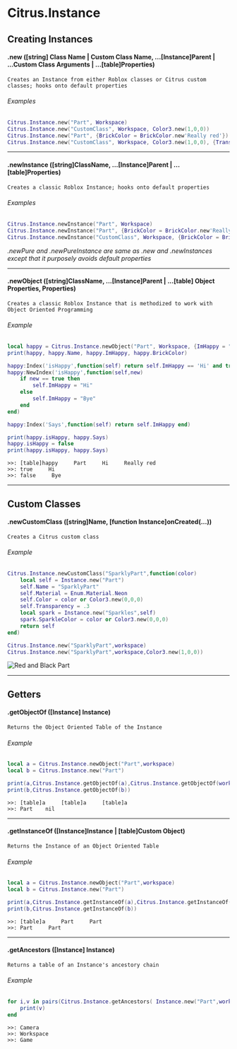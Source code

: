 # Citrus.Instance
## Creating Instances

#### .new ([string] Class Name | Custom Class Name, ...[Instance]Parent | ...Custom Class Arguments | ...[table]Properties)
	Creates an Instance from either Roblox classes or Citrus custom classes; hooks onto default properties
###### Examples
```lua
Citrus.Instance.new("Part", Workspace)
Citrus.Instance.new("CustomClass", Workspace, Color3.new(1,0,0))
Citrus.Instance.new("Part", {BrickColor = BrickColor.new'Really red'})
Citrus.Instance.new("CustomClass", Workspace, Color3.new(1,0,0), {Transparency = .4})
```

***

#### .newInstance ([string]ClassName, ...[Instance]Parent | ...[table]Properties)
	Creates a classic Roblox Instance; hooks onto default properties
###### Examples
```lua
Citrus.Instance.newInstance("Part", Workspace)
Citrus.Instance.newInstance("Part", {BrickColor = BrickColor.new'Really red'})
Citrus.Instance.newInstance("CustomClass", Workspace, {BrickColor = BrickColor.new'Really red'})
```

*.newPure and .newPureInstance are same as .new and .newInstances except that it purposely avoids default properties*

***

#### .newObject ([string]ClassName, ...[Instance]Parent | ...[table] Object Properties, Properties)
	Creates a classic Roblox Instance that is methodized to work with Object Oriented Programming
###### Example
```lua
local happy = Citrus.Instance.newObject("Part", Workspace, {ImHappy = "Hi"}, {BrickColor = BrickColor.new'Really red'})
print(happy, happy.Name, happy.ImHappy, happy.BrickColor)

happy:Index('isHappy',function(self) return self.ImHappy == 'Hi' and true or false end)
happy:NewIndex('isHappy',function(self,new)
	if new == true then
		self.ImHappy = "Hi"
	else
		self.ImHappy = "Bye"
	end
end)

happy:Index('Says',function(self) return self.ImHappy end)

print(happy.isHappy, happy.Says)
happy.isHappy = false
print(happy.isHappy, happy.Says)
```
```
>>: [table]happy     Part     Hi     Really red
>>: true     Hi
>>: false     Bye
```

***

## Custom Classes

#### .newCustomClass ([string]Name, [function Instance]onCreated(...))
	Creates a Citrus custom class
###### Example
```lua
Citrus.Instance.newCustomClass("SparklyPart",function(color)
	local self = Instance.new("Part")
	self.Name = "SparklyPart"
	self.Material = Enum.Material.Neon
	self.Color = color or Color3.new(0,0,0)
	self.Transparency = .3
	local spark = Instance.new("Sparkles",self)
	spark.SparkleColor = color or Color3.new(0,0,0)
	return self
end)

Citrus.Instance.new("SparklyPart",workspace)
Citrus.Instance.new("SparklyPart",workspace,Color3.new(1,0,0))
```
![Red and Black Part](https://image.prntscr.com/image/wSLEQ2EIQGaIf-UoHUo-RQ.jpeg)

***

## Getters

#### .getObjectOf ([Instance] Instance)
	Returns the Object Oriented Table of the Instance
###### Example
```lua
local a = Citrus.Instance.newObject("Part",workspace)
local b = Citrus.Instance.new("Part")

print(a,Citrus.Instance.getObjectOf(a),Citrus.Instance.getObjectOf(workspace.Part))
print(b,Citrus.Instance.getObjectOf(b))
```
```
>>: [table]a     [table]a     [table]a
>>: Part    nil
```

***

#### .getInstanceOf ([Instance]Instance | [table]Custom Object)
	Returns the Instance of an Object Oriented Table
###### Example
```lua
local a = Citrus.Instance.newObject("Part",workspace)
local b = Citrus.Instance.new("Part")

print(a,Citrus.Instance.getInstanceOf(a),Citrus.Instance.getInstanceOf(workspace.Part))
print(b,Citrus.Instance.getInstanceOf(b))
```
```
>>: [table]a     Part     Part
>>: Part     Part
```

***

#### .getAncestors ([Instance] Instance)
	Returns a table of an Instance's ancestory chain
###### Example
```lua
for i,v in pairs(Citrus.Instance.getAncestors( Instance.new("Part",workspace.Camera) )) do
	print(v)
end
```
```
>>: Camera
>>: Workspace
>>: Game
```
